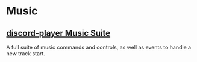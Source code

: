 # Music
## [discord-player Music Suite](https://github.com/slothyace/bmd-samples/edit/main/Music/discord-player%20Music%20Suite)
A full suite of music commands and controls, as well as events to handle a new track start.
